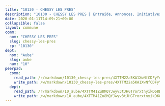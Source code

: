 ```yaml
---
title: "10130 - CHESSY LES PRES"
description: "10130 - CHESSY LES PRES | Entraide, Annonces, Initiatives"
date: 2020-01-11T14:09:21+09:00
collapsible: false
layout: commune
comm:
  nom: "CHESSY LES PRES"
  slug: chessy-les-pres
  cp: "10130"
dept:
  nom: "Aube"
  slug: aube
  num: "10"
peerpad:
  comm:
    read_path: /r/markdown/10130_chessy-les-pres/4XTTM22a5KA1XwNfCDFyYcQS2aYowzeFwXr7iPr8VUfVmo4Vo
    write_path: /w/markdown/10130_chessy-les-pres/4XTTM22a5KA1XwNfCDFyYcQS2aYowzeFwXr7iPr8VUfVmo4Vo-K3TgToVawJBV3nNFGep4osKDMFDizGnEo3FfHCKkLt9Ha2zv5WbMqbexsVQkqPpHdAiesQPx18Q1zGfG9GjjezMQYxTDSVzELW6KrAqEZUouLTdwDBpRvn7N9Hdt1VNCuBsvS7MB
  dept:
    read_path: /r/markdown/10_aube/4XTTM41Zu8MQYJwyv3tJHGTrorxtnyikD68DsVemyiZk3ThMz
    write_path: /w/markdown/10_aube/4XTTM41Zu8MQYJwyv3tJHGTrorxtnyikD68DsVemyiZk3ThMz-K3TgTmGUJaeXhcyrKr3gXoqmq82GkfYoTwSCbr39jXo2qoiz4eMZ1zWf94tEK8PkgCEQwZ6j878iec7q7nyW22BbTVtKr2C3mJwkjMoqhPxRA9brvyfx2cZBiMVgJntTtrf7GrDW
---
```



